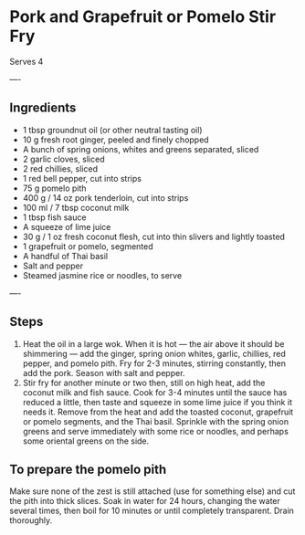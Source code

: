 # Pork and Grapefruit or Pomelo Stir Fry

Serves 4

—-

## Ingredients

* 1 tbsp groundnut oil (or other neutral tasting oil)
* 10 g fresh root ginger, peeled and finely chopped
* A bunch of spring onions, whites and greens separated, sliced
* 2 garlic cloves, sliced
* 2 red chillies, sliced
* 1 red bell pepper, cut into strips
* 75 g pomelo pith
* 400 g / 14 oz pork tenderloin, cut into strips
* 100 ml / 7 tbsp coconut milk
* 1 tbsp fish sauce
* A squeeze of lime juice
* 30 g / 1 oz fresh coconut flesh, cut into thin slivers and lightly toasted
* 1 grapefruit or pomelo, segmented
* A handful of Thai basil
* Salt and pepper
* Steamed jasmine rice or noodles, to serve

—-

## Steps

1.  Heat the oil in a large wok. When it is hot — the air above it should be shimmering — add the ginger, spring onion whites, garlic, chillies, red pepper, and pomelo pith. Fry for 2-3 minutes, stirring constantly, then add the pork. Season with salt and pepper.
2.  Stir fry for another minute or two then, still on high heat, add the coconut milk and fish sauce. Cook for 3-4 minutes until the sauce has reduced a little, then taste and squeeze in some lime juice if you think it needs it. Remove from the heat and add the toasted coconut, grapefruit or pomelo segments, and the Thai basil. Sprinkle with the spring onion greens and serve immediately with some rice or noodles, and perhaps some oriental greens on the side.

## To prepare the pomelo pith

Make sure none of the zest is still attached (use for something else) and cut the pith into thick slices. Soak in water for 24 hours, changing the water several times, then boil for 10 minutes or until completely transparent. Drain thoroughly.